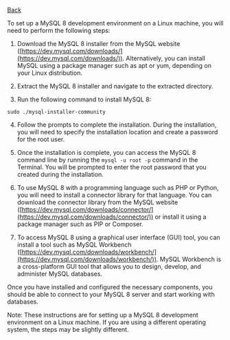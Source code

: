 [Back](/README.md/)

To set up a MySQL 8 development environment on a Linux machine, you will need to perform the following steps:

1.  Download the MySQL 8 installer from the MySQL website ([https://dev.mysql.com/downloads/](https://dev.mysql.com/downloads/)). Alternatively, you can install MySQL using a package manager such as apt or yum, depending on your Linux distribution.
    
2.  Extract the MySQL 8 installer and navigate to the extracted directory.
    
3.  Run the following command to install MySQL 8:
    



`sudo ./mysql-installer-community` 

4.  Follow the prompts to complete the installation. During the installation, you will need to specify the installation location and create a password for the root user.
    
5.  Once the installation is complete, you can access the MySQL 8 command line by running the `mysql -u root -p` command in the Terminal. You will be prompted to enter the root password that you created during the installation.
    
6.  To use MySQL 8 with a programming language such as PHP or Python, you will need to install a connector library for that language. You can download the connector library from the MySQL website ([https://dev.mysql.com/downloads/connector/](https://dev.mysql.com/downloads/connector/)) or install it using a package manager such as PIP or Composer.
    
7.  To access MySQL 8 using a graphical user interface (GUI) tool, you can install a tool such as MySQL Workbench ([https://dev.mysql.com/downloads/workbench/](https://dev.mysql.com/downloads/workbench/)). MySQL Workbench is a cross-platform GUI tool that allows you to design, develop, and administer MySQL databases.
    

Once you have installed and configured the necessary components, you should be able to connect to your MySQL 8 server and start working with databases.

Note: These instructions are for setting up a MySQL 8 development environment on a Linux machine. If you are using a different operating system, the steps may be slightly different.